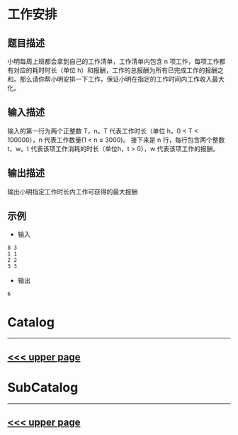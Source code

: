 # 工作安排
## 题目描述
小明每周上班都会拿到自己的工作清单，工作清单内包含 n 项工作，每项工作都有对应的耗时时长（单位 h）和报酬，工作的总报酬为所有已完成工作的报酬之和。那么请你帮小明安排一下工作，保证小明在指定的工作时间内工作收入最大化。

## 输入描述
输入的第一行为两个正整数 T，n。T 代表工作时长（单位 h，0 < T <
100000），n 代表工作数量(1 < n ≤ 3000)。
接下来是 n 行，每行包含两个整数 t，w。t 代表该项工作消耗的时长（单位h，t >
0），w 代表该项工作的报酬。
## 输出描述
输出小明指定工作时长内工作可获得的最大报酬

## 示例

- 输入

```
8 3
1 1
2 2
3 3
```

- 输出
```
6
```

# Catalog
---
[<<< upper page](../README.md)
---

# SubCatalog

---
[<<< upper page](../README.md)
---